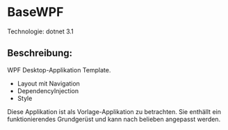 # BaseWPF

Technologie: dotnet 3.1

## Beschreibung:
WPF Desktop-Applikation Template.
- Layout mit Navigation
- DependencyInjection
- Style

Diese Applikation ist als Vorlage-Applikation zu betrachten.
Sie enthällt ein funktionierendes Grundgerüst und kann
nach belieben angepasst werden.



